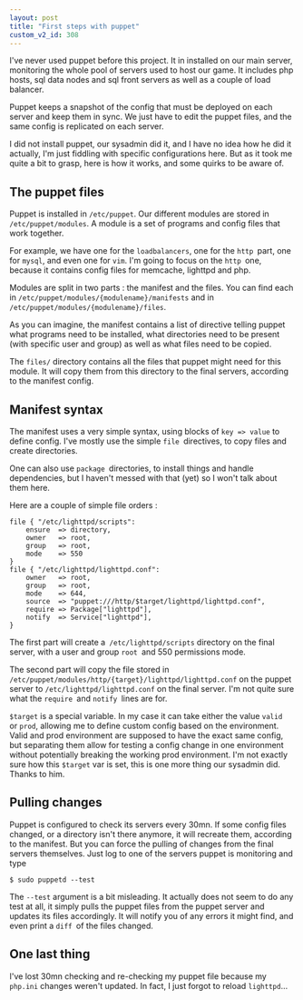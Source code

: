 ```yaml
---
layout: post
title: "First steps with puppet"
custom_v2_id: 308
---
```


I've never used puppet before this project. It in installed on our main
server, monitoring the whole pool of servers used to host our game. It
includes php hosts, sql data nodes and sql front servers as well as a couple
of load balancer.

Puppet keeps a snapshot of the config that must be deployed on each server and
keep them in sync. We just have to edit the puppet files, and the same config
is replicated on each server.

I did not install puppet, our sysadmin did it, and I have no idea how he did
it actually, I'm just fiddling with specific configurations here. But as it
took me quite a bit to grasp, here is how it works, and some quirks to be
aware of.

## The puppet files

Puppet is installed in `/etc/puppet`. Our different modules are stored in`
/etc/puppet/modules`. A module is a set of programs and config files that work
together.

For example, we have one for the `loadbalancers`, one for the `http `part, one
for `mysql`, and even one for `vim`. I'm going to focus on the `http `one,
because it contains config files for memcache, lighttpd and php.

Modules are split in two parts : the manifest and the files. You can find each
in `/etc/puppet/modules/{modulename}/manifests` and in
`/etc/puppet/modules/{modulename}/files`.

As you can imagine, the manifest contains a list of directive telling puppet
what programs need to be installed, what directories need to be present (with
specific user and group) as well as what files need to be copied.

The `files/` directory contains all the files that puppet might need for this
module. It will copy them from this directory to the final servers, according
to the manifest config.

## Manifest syntax

The manifest uses a very simple syntax, using blocks of `key => value` to
define config. I've mostly use the simple `file `directives, to copy files and
create directories.

One can also use `package `directories, to install things and handle
dependencies, but I haven't messed with that (yet) so I won't talk about them
here.

Here are a couple of simple file orders :

    
    file { "/etc/lighttpd/scripts":  
    	ensure  => directory,  
    	owner   => root,  
    	group   => root,  
    	mode    => 550  
    }  
    file { "/etc/lighttpd/lighttpd.conf":  
    	owner   => root,  
    	group   => root,  
    	mode    => 644,  
    	source  => "puppet:///http/$target/lighttpd/lighttpd.conf",  
    	require => Package["lighttpd"],  
    	notify  => Service["lighttpd"],  
    }

The first part will create a` /etc/lighttpd/scripts` directory on the final
server, with a user and group `root `and 550 permissions mode.

The second part will copy the file stored in
`/etc/puppet/modules/http/{target}/lighttpd/lighttpd.conf` on the puppet
server to `/etc/lighttpd/lighttpd.conf` on the final server. I'm not quite
sure what the `require `and `notify `lines are for.

`$target` is a special variable. In my case it can take either the value
`valid` or `prod`, allowing me to define custom config based on the
environment. Valid and prod environment are supposed to have the exact same
config, but separating them allow for testing a config change in one
environment without potentially breaking the working prod environment. I'm not
exactly sure how this `$target` var is set, this is one more thing our
sysadmin did. Thanks to him.

## Pulling changes

Puppet is configured to check its servers every 30mn. If some config files
changed, or a directory isn't there anymore, it will recreate them, according
to the manifest. But you can force the pulling of changes from the final
servers themselves. Just log to one of the servers puppet is monitoring and
type

    
    $ sudo puppetd --test

The `--test` argument is a bit misleading. It actually does not seem to do any
test at all, it simply pulls the puppet files from the puppet server and
updates its files accordingly. It will notify you of any errors it might find,
and even print a `diff `of the files changed.

## One last thing

I've lost 30mn checking and re-checking my puppet file because my `php.ini`
changes weren't updated. In fact, I just forgot to reload `lighttpd`...

